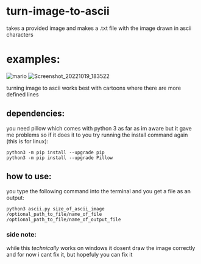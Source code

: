 # turn-image-to-ascii
takes a provided image and makes a .txt file with the image drawn in ascii characters

# examples: 
![mario](https://user-images.githubusercontent.com/51734410/196738211-15f0d688-c5a6-40a2-bbba-a215015df8c6.jpg) ![Screenshot_20221019_183522](https://user-images.githubusercontent.com/51734410/196738083-60bcaa2f-69e7-4a53-8645-de6acd53ba64.png)

turning image to ascii works best with cartoons where there are more defined lines

## dependencies:
you need pillow which comes with python 3 as far as im aware but it gave me problems so if it does it to you try running the install command again (this is for linux):

```
python3 -m pip install --upgrade pip
python3 -m pip install --upgrade Pillow
```

## how to use:
you type the following command into the terminal and you get a file as an output:
```
python3 ascii.py size_of_ascii_image /optional_path_to_file/name_of_file /optional_path_to_file/name_of_output_file
```

### side note:
while this *technically* works on windows it dosent draw the image correctly and for now i cant fix it, but hopefuly you can fix it
